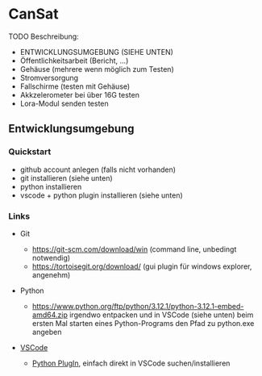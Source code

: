 # CanSat

TODO Beschreibung:
- ENTWICKLUNGSUMGEBUNG (SIEHE UNTEN)
- Öffentlichkeitsarbeit (Bericht, ...)
- Gehäuse (mehrere wenn möglich zum Testen)
- Stromversorgung
- Fallschirme (testen mit Gehäuse)
- Akkzelerometer bei über 16G testen
- Lora-Modul senden testen 



## Entwicklungsumgebung

### Quickstart

- github account anlegen (falls nicht vorhanden)
- git installieren (siehe unten)
- python installieren
- vscode + python plugin installieren (siehe unten)

### Links

- Git
    - https://git-scm.com/download/win (command line, unbedingt notwendig)
    - https://tortoisegit.org/download/ (gui plugin für windows explorer, angenehm)

- Python
    - https://www.python.org/ftp/python/3.12.1/python-3.12.1-embed-amd64.zip
    irgendwo entpacken und in VSCode (siehe unten) beim ersten Mal starten eines Python-Programs den Pfad zu python.exe angeben

- [VSCode](https://code.visualstudio.com/)
    - [Python PlugIn](https://marketplace.visualstudio.com/items?itemName=ms-python.python), einfach direkt in VSCode suchen/installieren
